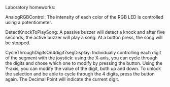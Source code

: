 Laboratory homeworks:

AnalogRGBControl: The intensity of each color of the RGB LED is controlled using a potentiometer.

DetectKnockToPlaySong: A passive buzzer will detect a knock  and after five seconds, the active buzzer will play a song. At a button press, the song will be stopped.

CycleThroughDigitsOn4digit7segDisplay: Individually controlling each digit of the segment with the joystick: using the X-axis, you can cycle through the digits and chose which one to modify by pressing the button. Using the Y-axis, you can modify the value of the digit, both up and down. To unlock the selection and be able to cycle through the 4 digits, press the button again. The Decimal Point will indicate the current digit.  
 
